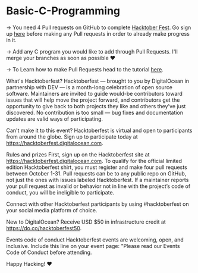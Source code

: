 # Basic-C-Programming


-> You need 4 Pull requests on GitHub to complete [Hacktober Fest](https://hacktoberfest.digitalocean.com). Go sign up [here](https://hacktoberfest.digitalocean.com/) before making any Pull requests in order to already make progress in it.

-> Add any C program you would like to add through Pull Requests. I'll merge your branches as soon as possible :heart:

-> To Learn how to make Pull Requests head to the tutorial [here](https://github.com/firstcontributions/first-contributions/blob/master/github-desktop-tutorial.md).


What's Hacktoberfest?
Hacktoberfest — brought to you by DigitalOcean in partnership with DEV — is a month-long celebration of open source software. Maintainers are invited to guide would-be contributors toward issues that will help move the project forward, and contributors get the opportunity to give back to both projects they like and others they've just discovered. No contribution is too small — bug fixes and documentation updates are valid ways of participating.

Can't make it to this event? Hacktoberfest is virtual and open to participants from around the globe. Sign up to participate today at https://hacktoberfest.digitalocean.com.

Rules and prizes
First, sign up on the Hacktoberfest site at https://hacktoberfest.digitalocean.com. To qualify for the official limited edition Hacktoberfest shirt, you must register and make four pull requests between October 1-31. Pull requests can be to any public repo on GitHub, not just the ones with issues labeled Hacktoberfest. If a maintainer reports your pull request as invalid or behavior not in line with the project’s code of conduct, you will be ineligible to participate.

Connect with other Hacktoberfest participants by using #hacktoberfest on your social media platform of choice.

New to DigitalOcean? Receive USD $50 in infrastructure credit at https://do.co/hacktoberfest50.

Events code of conduct
Hacktoberfest events are welcoming, open, and inclusive. Include this line on your event page: "Please read our Events Code of Conduct before attending.


Happy Hacking! :heart:
